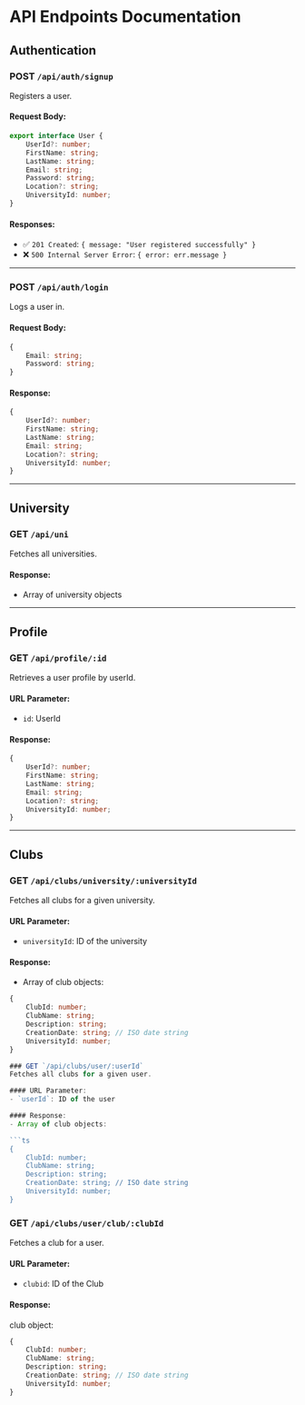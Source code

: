 # API Endpoints Documentation

## Authentication

### POST `/api/auth/signup`
Registers a user.

#### Request Body:
```ts
export interface User {
    UserId?: number;
    FirstName: string;
    LastName: string;
    Email: string;
    Password: string;
    Location?: string;
    UniversityId: number;
}
```

#### Responses:
- ✅ `201 Created`: `{ message: "User registered successfully" }`
- ❌ `500 Internal Server Error`: `{ error: err.message }`

---

### POST `/api/auth/login`
Logs a user in.

#### Request Body:
```ts
{
    Email: string;
    Password: string;
}
```

#### Response:
```ts
{
    UserId?: number;
    FirstName: string;
    LastName: string;
    Email: string;
    Location?: string;
    UniversityId: number;
}
```

---

## University

### GET `/api/uni`
Fetches all universities.

#### Response:
- Array of university objects

---

## Profile

### GET `/api/profile/:id`
Retrieves a user profile by userId.

#### URL Parameter:
- `id`: UserId

#### Response:
```ts
{
    UserId?: number;
    FirstName: string;
    LastName: string;
    Email: string;
    Location?: string;
    UniversityId: number;
}
```

---

## Clubs

### GET `/api/clubs/university/:universityId`
Fetches all clubs for a given university.

#### URL Parameter:
- `universityId`: ID of the university

#### Response:
- Array of club objects:

```ts
{
    ClubId: number;
    ClubName: string;
    Description: string;
    CreationDate: string; // ISO date string
    UniversityId: number;
}

### GET `/api/clubs/user/:userId`
Fetches all clubs for a given user.

#### URL Parameter:
- `userId`: ID of the user

#### Response:
- Array of club objects:

```ts
{
    ClubId: number;
    ClubName: string;
    Description: string;
    CreationDate: string; // ISO date string
    UniversityId: number;
}
```

### GET `/api/clubs/user/club/:clubId`
Fetches a club for a user.

#### URL Parameter:
- `clubid`: ID of the Club

#### Response:
club object:

```ts
{
    ClubId: number;
    ClubName: string;
    Description: string;
    CreationDate: string; // ISO date string
    UniversityId: number;
}
```